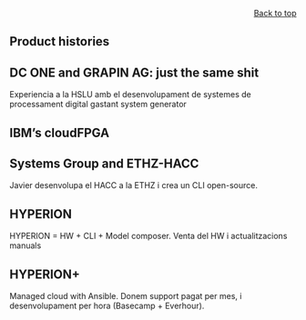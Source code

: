 <div id="readme" class="Box-body readme blob js-code-block-container">
<article class="markdown-body entry-content p-3 p-md-6" itemprop="text">
<p align="right">
<a href="https://github.com/oreol-ag/heterogenius-computing#--heterogenius-computing">Back to top</a>
</p>

# Product histories

## DC ONE and GRAPIN AG: just the same shit
Experiencia a la HSLU amb el desenvolupament de systemes de processament digital gastant system generator

## IBM’s cloudFPGA

## Systems Group and ETHZ-HACC
Javier desenvolupa el HACC a la ETHZ i crea un CLI open-source.

## HYPERION
HYPERION = HW + CLI + Model composer. Venta del HW i actualitzacions manuals

## HYPERION+
Managed cloud with Ansible. Donem support pagat per mes, i desenvolupament per hora (Basecamp + Everhour). 